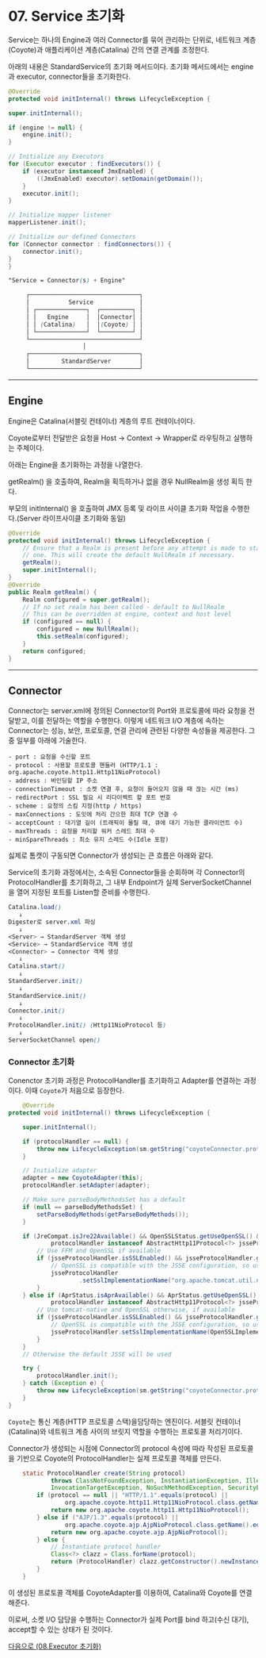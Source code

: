 # 07. Service 초기화

Service는 하나의 Engine과 여러 Connector를 묶어 관리하는 단위로, 네트워크 계층(Coyote)과 애플리케이션 계층(Catalina) 간의 연결 관계를 조정한다.

아래의 내용은 StandardService의 초기화 메서드이다. 초기화 메서드에서는 engine과 executor, connector들을 초기화한다.

```java
@Override
protected void initInternal() throws LifecycleException {

super.initInternal();

if (engine != null) {
    engine.init();
}

// Initialize any Executors
for (Executor executor : findExecutors()) {
    if (executor instanceof JmxEnabled) {
        ((JmxEnabled) executor).setDomain(getDomain());
    }
    executor.init();
}

// Initialize mapper listener
mapperListener.init();

// Initialize our defined Connectors
for (Connector connector : findConnectors()) {
    connector.init();
}
}
```

```scss
"Service = Connector(s) + Engine"

     ┌───────────────────────────────┐
     │           Service             │
     │ ┌──────────────┐  ┌─────────┐ │
     │ │   Engine     │  │Connector│ │
     │ │ (Catalina)   │  │(Coyote) │ │
     │ └──────────────┘  └─────────┘ │
     └───────────────────────────────┘
                     │
     ┌───────────────────────────────┐
     │         StandardServer        │
     └───────────────────────────────┘

```

---

## Engine

Engine은 Catalina(서블릿 컨테이너) 계층의 루트 컨테이너이다.

Coyote로부터 전달받은 요청을 Host -> Context -> Wrapper로 라우팅하고 실행하는 주체이다.

아래는 Engine을 초기화하는 과정을 나열한다.

getRealm() 을 호출하여, Realm을 획득하거나 없을 경우 NullRealm을 생성 획득 한다.

부모의 initInternal() 을 호출하여 JMX 등록 및 라이프 사이클 초기화 작업을 수행한다.(Server 라이프사이클 초기화와 동일)

```java
@Override
protected void initInternal() throws LifecycleException {
    // Ensure that a Realm is present before any attempt is made to start
    // one. This will create the default NullRealm if necessary.
    getRealm();
    super.initInternal();
}
@Override
public Realm getRealm() {
    Realm configured = super.getRealm();
    // If no set realm has been called - default to NullRealm
    // This can be overridden at engine, context and host level
    if (configured == null) {
        configured = new NullRealm();
        this.setRealm(configured);
    }
    return configured;
}
```


---
## Connector
Connector는 server.xml에 정의된 Connector의 Port와 프로토콜에 따라 요청을 전달받고, 이를 전달하는 역할을 수행한다.
이렇게 네트워크 I/O 계층에 속하는 Connector는 성능, 보안, 프로토콜, 연결 관리에 관련된 다양한 속성들을 제공한다.
그 중 일부를 아래에 기술한다.

```
- port : 요청을 수신할 포트
- protocol : 사용할 프로토콜 핸들러 (HTTP/1.1 : org.apache.coyote.http11.Http11NioProtocol)
- address : 바인딩할 IP 주소
- connectionTimeout : 소켓 연결 후, 요청이 들어오지 않을 때 끊는 시간 (ms)
- redirectPort : SSL 필요 시 리다이렉트 할 포트 번호
- scheme : 요청의 스킴 지정(http / https)
- maxConnections : 도잇에 처리 간으한 최대 TCP 연결 수
- acceptCount : 대기열 길이 (트래픽이 몰릴 때, 큐에 대기 가능한 클라이언트 수)
- maxThreads : 요청을 처리할 워커 스레드 최대 수
- minSpareThreads : 최소 유지 스레드 수(Idle 포함)
```

싫제로 톰캣이 구동되면 Connector가 생성되는 큰 흐름은 아래와 같다.

Service의 초기화 과정에서는, 소속된 Connector들을 순회하며 각 Connector의 ProtocolHandler를 초기화하고,
그 내부 Endpoint가 실제 ServerSocketChannel을 열어 지정된 포트를 Listen할 준비를 수행한다.

```scss
Catalina.load()
   ↓
Digester로 server.xml 파싱
   ↓
<Server> → StandardServer 객체 생성
<Service> → StandardService 객체 생성
<Connector> → Connector 객체 생성
   ↓
Catalina.start()
   ↓
StandardServer.init()
   ↓
StandardService.init()
   ↓
Connector.init()
   ↓
ProtocolHandler.init() (Http11NioProtocol 등)
   ↓
ServerSocketChannel open()
```

### Connector 초기화
Conenctor 초기화 과정은 ProtocolHandler를 초기화하고 Adapter를 연결하는 과정이다. 이때 `Coyote`가 처음으로 등장한다.

```java
    @Override
protected void initInternal() throws LifecycleException {

    super.initInternal();

    if (protocolHandler == null) {
        throw new LifecycleException(sm.getString("coyoteConnector.protocolHandlerInstantiationFailed"));
    }

    // Initialize adapter
    adapter = new CoyoteAdapter(this);
    protocolHandler.setAdapter(adapter);

    // Make sure parseBodyMethodsSet has a default
    if (null == parseBodyMethodsSet) {
        setParseBodyMethods(getParseBodyMethods());
    }

    if (JreCompat.isJre22Available() && OpenSSLStatus.getUseOpenSSL() && OpenSSLStatus.isAvailable() &&
            protocolHandler instanceof AbstractHttp11Protocol<?> jsseProtocolHandler) {
        // Use FFM and OpenSSL if available
        if (jsseProtocolHandler.isSSLEnabled() && jsseProtocolHandler.getSslImplementationName() == null) {
            // OpenSSL is compatible with the JSSE configuration, so use it if it is available
            jsseProtocolHandler
                    .setSslImplementationName("org.apache.tomcat.util.net.openssl.panama.OpenSSLImplementation");
        }
    } else if (AprStatus.isAprAvailable() && AprStatus.getUseOpenSSL() &&
            protocolHandler instanceof AbstractHttp11Protocol<?> jsseProtocolHandler) {
        // Use tomcat-native and OpenSSL otherwise, if available
        if (jsseProtocolHandler.isSSLEnabled() && jsseProtocolHandler.getSslImplementationName() == null) {
            // OpenSSL is compatible with the JSSE configuration, so use it if APR is available
            jsseProtocolHandler.setSslImplementationName(OpenSSLImplementation.class.getName());
        }
    }
    // Otherwise the default JSSE will be used

    try {
        protocolHandler.init();
    } catch (Exception e) {
        throw new LifecycleException(sm.getString("coyoteConnector.protocolHandlerInitializationFailed"), e);
    }
}
```

`Coyote`는 통신 계층(HTTP 프로토콜 스택)을담당하는 엔진이다. 서블릿 컨테이너(Catalina)와 네트워크 계층 사이의 브릿지 역할을 수행하는 프로토콜 처리기이다.

Connector가 생성되는 시점에 Connector의 protocol 속성에 따라 작성된 프로토콜을 기반으로 Coyote의 ProtocolHandler는 실제 프로토콜 객체를 만든다.
```java
    static ProtocolHandler create(String protocol)
            throws ClassNotFoundException, InstantiationException, IllegalAccessException, IllegalArgumentException,
            InvocationTargetException, NoSuchMethodException, SecurityException {
        if (protocol == null || "HTTP/1.1".equals(protocol) ||
                org.apache.coyote.http11.Http11NioProtocol.class.getName().equals(protocol)) {
            return new org.apache.coyote.http11.Http11NioProtocol();
        } else if ("AJP/1.3".equals(protocol) ||
                org.apache.coyote.ajp.AjpNioProtocol.class.getName().equals(protocol)) {
            return new org.apache.coyote.ajp.AjpNioProtocol();
        } else {
            // Instantiate protocol handler
            Class<?> clazz = Class.forName(protocol);
            return (ProtocolHandler) clazz.getConstructor().newInstance();
        }
    }
```
이 생성된 프로토콜 객체를 CoyoteAdapter를 이용하여, Catalina와 Coyote를 연결해준다.

이로써, 소켓 I/O 담당을 수행하는 Connector가 실제 Port를 bind 하고(수신 대기), accept할 수 있는 상태가 된 것이다.

[다음으로 (08.Executor 초기화)](08.Executor_초기화.md)
